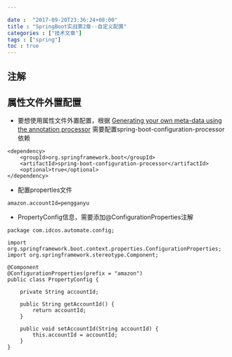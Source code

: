 ```yaml
---

date :  "2017-09-20T23:36:24+08:00" 
title : "SpringBoot实战第2章--自定义配置" 
categories : ["技术文章"] 
tags : ["spring"] 
toc : true
---
```



注解
----

属性文件外置配置
----------------

-   要想使用属性文件外置配置，根据 [Generating your own meta-data using
    the annotation
    processor](https://docs.spring.io/spring-boot/docs/1.5.7.RELEASE/reference/html/configuration-metadata.html#configuration-metadata-annotation-processor)
    需要配置spring-boot-configuration-processor依赖

``` {.xml}
<dependency>
    <groupId>org.springframework.boot</groupId>
    <artifactId>spring-boot-configuration-processor</artifactId>
    <optional>true</optional>
</dependency>
```

-   配置properties文件

``` {.txt}
amazon.accountId=pengganyu
```

-   PropertyConfig信息，需要添加@ConfigurationProperties注解

``` {.java}
package com.idcos.automate.config;

import org.springframework.boot.context.properties.ConfigurationProperties;
import org.springframework.stereotype.Component;

@Component
@ConfigurationProperties(prefix = "amazon")
public class PropertyConfig {

    private String accountId;

    public String getAccountId() {
        return accountId;
    }

    public void setAccountId(String accountId) {
        this.accountId = accountId;
    }
}
```
